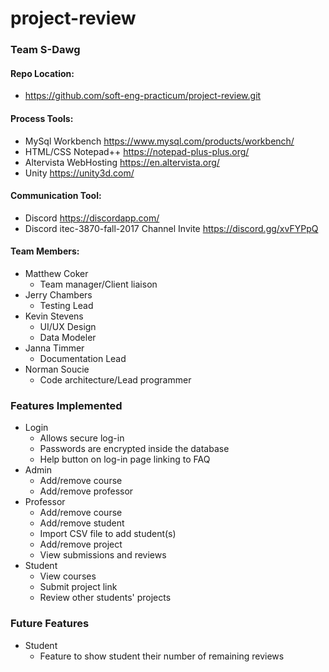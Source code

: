 # project-review

### Team S-Dawg

#### Repo Location:
* https://github.com/soft-eng-practicum/project-review.git

#### Process Tools: 
* MySql Workbench https://www.mysql.com/products/workbench/
* HTML/CSS Notepad++ https://notepad-plus-plus.org/
* Altervista WebHosting https://en.altervista.org/
* Unity https://unity3d.com/

#### Communication Tool:
* Discord https://discordapp.com/
* Discord itec-3870-fall-2017 Channel Invite https://discord.gg/xvFYPpQ

#### Team Members:
* Matthew Coker
	* Team manager/Client liaison
* Jerry Chambers
	* Testing Lead
* Kevin Stevens
	* UI/UX Design
	* Data Modeler
* Janna Timmer
	* Documentation Lead
* Norman Soucie
	* Code architecture/Lead programmer

### Features Implemented
* Login
	* Allows secure log-in
	* Passwords are encrypted inside the database
	* Help button on log-in page linking to FAQ
* Admin
	* Add/remove course
	* Add/remove professor
* Professor
	* Add/remove course
	* Add/remove student
	* Import CSV file to add student(s)
	* Add/remove project
	* View submissions and reviews
* Student
	* View courses
	* Submit project link
	* Review other students' projects
	
### Future Features
* Student
	* Feature to show student their number of remaining reviews